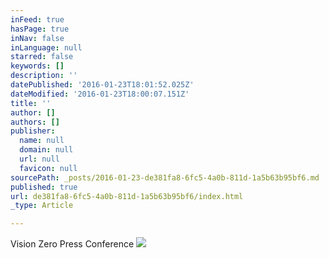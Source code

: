 ```yaml
---
inFeed: true
hasPage: true
inNav: false
inLanguage: null
starred: false
keywords: []
description: ''
datePublished: '2016-01-23T18:01:52.025Z'
dateModified: '2016-01-23T18:00:07.151Z'
title: ''
author: []
authors: []
publisher:
  name: null
  domain: null
  url: null
  favicon: null
sourcePath: _posts/2016-01-23-de381fa8-6fc5-4a0b-811d-1a5b63b95bf6.md
published: true
url: de381fa8-6fc5-4a0b-811d-1a5b63b95bf6/index.html
_type: Article

---
```

Vision Zero Press Conference
![](https://the-grid-user-content.s3-us-west-2.amazonaws.com/f77a2465-e47a-4cb0-9600-6be7fdfe7d57.JPG)